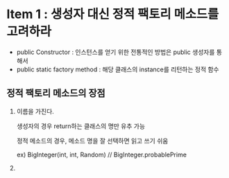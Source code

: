 # Item 1 : 생성자 대신 정적 팩토리 메소드를 고려하라

- public Constructor : 인스턴스를 얻기 위한 전통적인 방법은 public 생성자를 통해서
- public static factory method :  해당 클래스의 instance를 리턴하는 정적 함수

## 정적 팩토리 메소드의 장점

1. 이름을 가진다.

   생성자의 경우 return하는 클래스의 명만 유추 가능

   정적 메소드의 경우, 메소드 명을 잘 선택하면 읽고 쓰기 쉬움
   
    ex) BigInteger(int, int, Random) // BigInteger.probablePrime
    
2. 